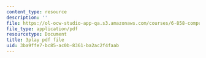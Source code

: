 ```yaml
---
content_type: resource
description: ''
file: https://ol-ocw-studio-app-qa.s3.amazonaws.com/courses/6-858-computer-systems-security-fall-2014/3ba9ffe7bc85ac0b8361ba2ac2f4faab_I0Psvvky-44.pdf
file_type: application/pdf
resourcetype: Document
title: 3play pdf file
uid: 3ba9ffe7-bc85-ac0b-8361-ba2ac2f4faab
---
```

